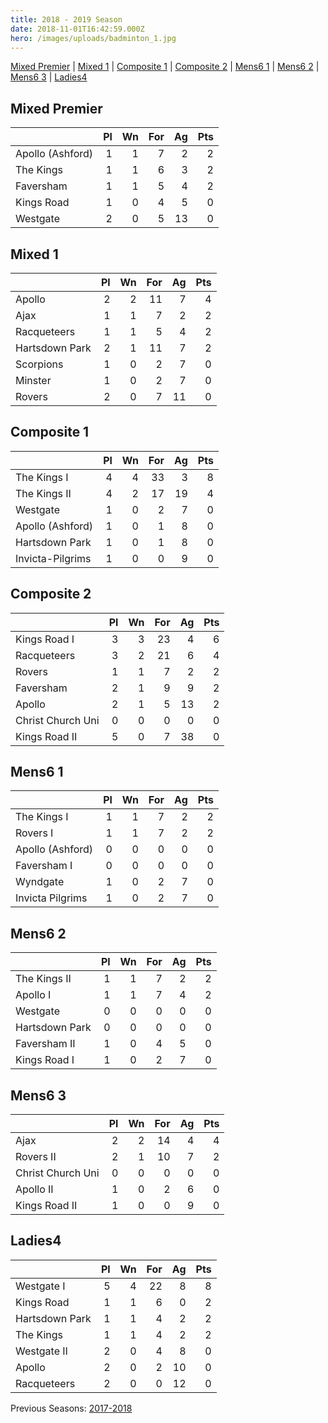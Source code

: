 ```yaml
---
title: 2018 - 2019 Season
date: 2018-11-01T16:42:59.000Z
hero: /images/uploads/badminton_1.jpg
---
```

[Mixed Premier](#mixed-premier) | [Mixed 1](#mixed-1) | [Composite 1](#composite-1) | [Composite 2](#composite-2) | [Mens6 1](#mens6-1) | [Mens6 2](#mens6-2) | [Mens6 3](#mens6-3) | [Ladies4](#ladies4)

## Mixed Premier

|                  | Pl  | Wn  | For | Ag  | Pts |
| ---------------- | --: | --: | --: | --: | --: |
| Apollo (Ashford) | 1   | 1   | 7   | 2   | 2   |
| The Kings        | 1   | 1   | 6   | 3   | 2   |
| Faversham        | 1   | 1   | 5   | 4   | 2   |
| Kings Road       | 1   | 0   | 4   | 5   | 0   |
| Westgate         | 2   | 0   | 5   | 13  | 0   |


## Mixed 1

|                | Pl  | Wn  | For | Ag  | Pts |
| -------------- | --: | --: | --: | --: | --: |
| Apollo         | 2   | 2   | 11  | 7   | 4   |
| Ajax           | 1   | 1   | 7   | 2   | 2   |
| Racqueteers    | 1   | 1   | 5   | 4   | 2   |
| Hartsdown Park | 2   | 1   | 11  | 7   | 2   |
| Scorpions      | 1   | 0   | 2   | 7   | 0   |
| Minster        | 1   | 0   | 2   | 7   | 0   |
| Rovers         | 2   | 0   | 7   | 11  | 0   |


## Composite 1

|                  | Pl  | Wn  | For | Ag  | Pts |
| ---------------- | --: | --: | --: | --: | --: |
| The Kings I      | 4   | 4   | 33  | 3   | 8   |
| The Kings II     | 4   | 2   | 17  | 19  | 4   |
| Westgate         | 1   | 0   | 2   | 7   | 0   |
| Apollo (Ashford) | 1   | 0   | 1   | 8   | 0   |
| Hartsdown Park   | 1   | 0   | 1   | 8   | 0   |
| Invicta-Pilgrims | 1   | 0   | 0   | 9   | 0   |



## Composite 2

|                   | Pl  | Wn  | For | Ag  | Pts |
| ----------------- | --: | --: | --: | --: | --: |
| Kings Road I      | 3   | 3   | 23  | 4   | 6   |
| Racqueteers       | 3   | 2   | 21  | 6   | 4   |
| Rovers            | 1   | 1   | 7   | 2   | 2   |
| Faversham         | 2   | 1   | 9   | 9   | 2   |
| Apollo            | 2   | 1   | 5   | 13  | 2   |
| Christ Church Uni | 0   | 0   | 0   | 0   | 0   |
| Kings Road II     | 5   | 0   | 7   | 38  | 0   |


## Mens6 1

|                  | Pl  | Wn  | For | Ag  | Pts |
| ---------------- | --: | --: | --: | --: | --: |
| The Kings I      | 1   | 1   | 7   | 2   | 2   |
| Rovers I         | 1   | 1   | 7   | 2   | 2   |
| Apollo (Ashford) | 0   | 0   | 0   | 0   | 0   |
| Faversham I      | 0   | 0   | 0   | 0   | 0   |
| Wyndgate         | 1   | 0   | 2   | 7   | 0   |
| Invicta Pilgrims | 1   | 0   | 2   | 7   | 0   |


## Mens6 2

|                | Pl  | Wn  | For | Ag  | Pts |
| -------------- | --: | --: | --: | --: | --: |
| The Kings II   | 1   | 1   | 7   | 2   | 2   |
| Apollo I       | 1   | 1   | 7   | 4   | 2   |
| Westgate       | 0   | 0   | 0   | 0   | 0   |
| Hartsdown Park | 0   | 0   | 0   | 0   | 0   |
| Faversham II   | 1   | 0   | 4   | 5   | 0   |
| Kings Road I   | 1   | 0   | 2   | 7   | 0   |


## Mens6 3

|                   | Pl  | Wn  | For | Ag  | Pts |
| ----------------- | --: | --: | --: | --: | --: |
| Ajax              | 2   | 2   | 14  | 4   | 4   |
| Rovers II         | 2   | 1   | 10  | 7   | 2   |
| Christ Church Uni | 0   | 0   | 0   | 0   | 0   |
| Apollo II         | 1   | 0   | 2   | 6   | 0   |
| Kings Road II     | 1   | 0   | 0   | 9   | 0   |


## Ladies4

|                | Pl  | Wn  | For | Ag  | Pts |
| -------------- | --: | --: | --: | --: | --: |
| Westgate I     | 5   | 4   | 22  | 8   | 8   |
| Kings Road     | 1   | 1   | 6   | 0   | 2   |
| Hartsdown Park | 1   | 1   | 4   | 2   | 2   |
| The Kings      | 1   | 1   | 4   | 2   | 2   |
| Westgate II    | 2   | 0   | 4   | 8   | 0   |
| Apollo         | 2   | 0   | 2   | 10  | 0   |
| Racqueteers    | 2   | 0   | 0   | 12  | 0   |


Previous Seasons: [2017-2018](/tables/season-2017-2018)
